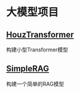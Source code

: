 # 大模型项目



## [HouzTransformer](https://github.com/Absora/llm_project/blob/main/HouzTransformer/readme.md)

构建小型Transformer模型

## [SimpleRAG](https://github.com/Absora/llm_project/blob/main/SimpleRAG/readme.md)

构建一个简单的RAG模型

